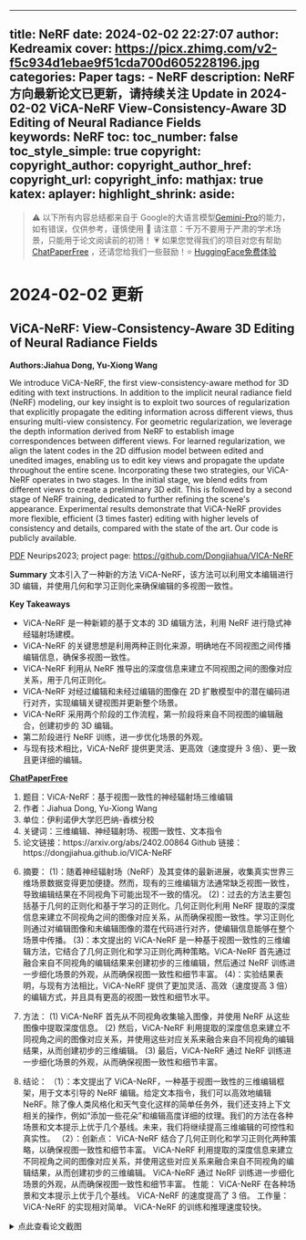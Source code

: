 
---
title: NeRF
date: 2024-02-02 22:27:07
author: Kedreamix
cover: https://picx.zhimg.com/v2-f5c934d1ebae9f51cda700d605228196.jpg
categories: Paper
tags:
    - NeRF
description: NeRF 方向最新论文已更新，请持续关注 Update in 2024-02-02  ViCA-NeRF View-Consistency-Aware 3D Editing of Neural Radiance Fields  
keywords: NeRF
toc:
toc_number: false
toc_style_simple: true
copyright:
copyright_author:
copyright_author_href:
copyright_url:
copyright_info:
mathjax: true
katex:
aplayer:
highlight_shrink:
aside:
---

>⚠️ 以下所有内容总结都来自于 Google的大语言模型[Gemini-Pro](https://ai.google.dev/)的能力，如有错误，仅供参考，谨慎使用
>🔴 请注意：千万不要用于严肃的学术场景，只能用于论文阅读前的初筛！
>💗 如果您觉得我们的项目对您有帮助 [ChatPaperFree](https://github.com/Kedreamix/ChatPaperFree) ，还请您给我们一些鼓励！⭐️ [HuggingFace免费体验](https://huggingface.co/spaces/Kedreamix/ChatPaperFree)

# 2024-02-02 更新


## ViCA-NeRF: View-Consistency-Aware 3D Editing of Neural Radiance Fields

**Authors:Jiahua Dong, Yu-Xiong Wang**

We introduce ViCA-NeRF, the first view-consistency-aware method for 3D editing with text instructions. In addition to the implicit neural radiance field (NeRF) modeling, our key insight is to exploit two sources of regularization that explicitly propagate the editing information across different views, thus ensuring multi-view consistency. For geometric regularization, we leverage the depth information derived from NeRF to establish image correspondences between different views. For learned regularization, we align the latent codes in the 2D diffusion model between edited and unedited images, enabling us to edit key views and propagate the update throughout the entire scene. Incorporating these two strategies, our ViCA-NeRF operates in two stages. In the initial stage, we blend edits from different views to create a preliminary 3D edit. This is followed by a second stage of NeRF training, dedicated to further refining the scene's appearance. Experimental results demonstrate that ViCA-NeRF provides more flexible, efficient (3 times faster) editing with higher levels of consistency and details, compared with the state of the art. Our code is publicly available. 

[PDF](http://arxiv.org/abs/2402.00864v1) Neurips2023; project page: https://github.com/Dongjiahua/VICA-NeRF

**Summary**
文本引入了一种新的方法 ViCA-NeRF，该方法可以利用文本编辑进行 3D 编辑，并使用几何和学习正则化来确保编辑的多视图一致性。

**Key Takeaways**
- ViCA-NeRF 是一种新颖的基于文本的 3D 编辑方法，利用 NeRF 进行隐式神经辐射场建模。
- ViCA-NeRF 的关键思想是利用两种正则化来源，明确地在不同视图之间传播编辑信息，确保多视图一致性。
- ViCA-NeRF 利用从 NeRF 推导出的深度信息来建立不同视图之间的图像对应关系，用于几何正则化。
- ViCA-NeRF 对经过编辑和未经过编辑的图像在 2D 扩散模型中的潜在编码进行对齐，实现编辑关键视图并更新整个场景。
- ViCA-NeRF 采用两个阶段的工作流程，第一阶段将来自不同视图的编辑融合，创建初步的 3D 编辑。
- 第二阶段进行 NeRF 训练，进一步优化场景的外观。
- 与现有技术相比，ViCA-NeRF 提供更灵活、更高效（速度提升 3 倍）、更一致且更详细的编辑。

**[ChatPaperFree](https://huggingface.co/spaces/Kedreamix/ChatPaperFree)**

<ol>
<li>题目：ViCA-NeRF：基于视图一致性的神经辐射场三维编辑</li>
<li>作者：Jiahua Dong, Yu-Xiong Wang</li>
<li>单位：伊利诺伊大学厄巴纳-香槟分校</li>
<li>关键词：三维编辑、神经辐射场、视图一致性、文本指令</li>
<li>论文链接：https://arxiv.org/abs/2402.00864
Github 链接：https://dongjiahua.github.io/VICA-NeRF</li>
<li>
<p>摘要：
(1)：随着神经辐射场（NeRF）及其变体的最新进展，收集真实世界三维场景数据变得更加便捷。然而，现有的三维编辑方法通常缺乏视图一致性，导致编辑结果在不同视角下可能出现不一致的情况。
(2)：过去的方法主要包括基于几何的正则化和基于学习的正则化。几何正则化利用 NeRF 提取的深度信息来建立不同视角之间的图像对应关系，从而确保视图一致性。学习正则化则通过对编辑图像和未编辑图像的潜在代码进行对齐，使编辑信息能够在整个场景中传播。
(3)：本文提出的 ViCA-NeRF 是一种基于视图一致性的三维编辑方法，它结合了几何正则化和学习正则化两种策略。ViCA-NeRF 首先通过融合来自不同视角的编辑结果来创建初步的三维编辑，然后通过 NeRF 训练进一步细化场景的外观，从而确保视图一致性和细节丰富。
(4)：实验结果表明，与现有方法相比，ViCA-NeRF 提供了更加灵活、高效（速度提高 3 倍）的编辑方式，并且具有更高的视图一致性和细节水平。</p>
</li>
<li>
<p>方法：
(1) ViCA-NeRF 首先从不同视角收集输入图像，并使用 NeRF 从这些图像中提取深度信息。
(2) 然后，ViCA-NeRF 利用提取的深度信息来建立不同视角之间的图像对应关系，并使用这些对应关系来融合来自不同视角的编辑结果，从而创建初步的三维编辑。
(3) 最后，ViCA-NeRF 通过 NeRF 训练进一步细化场景的外观，从而确保视图一致性和细节丰富。</p>
</li>
<li>
<p>结论：
（1）：本文提出了 ViCA-NeRF，一种基于视图一致性的三维编辑框架，用于文本引导的 NeRF 编辑。给定文本指令，我们可以高效地编辑 NeRF。除了像人类风格化和天气变化这样的简单任务外，我们还支持上下文相关的操作，例如“添加一些花朵”和编辑高度详细的纹理。我们的方法在各种场景和文本提示上优于几个基线。未来，我们将继续提高三维编辑的可控性和真实性。
（2）：创新点：
ViCA-NeRF 结合了几何正则化和学习正则化两种策略，以确保视图一致性和细节丰富。
ViCA-NeRF 利用提取的深度信息来建立不同视角之间的图像对应关系，并使用这些对应关系来融合来自不同视角的编辑结果，从而创建初步的三维编辑。
ViCA-NeRF 通过 NeRF 训练进一步细化场景的外观，从而确保视图一致性和细节丰富。
性能：
ViCA-NeRF 在各种场景和文本提示上优于几个基线。
ViCA-NeRF 的速度提高了 3 倍。
工作量：
ViCA-NeRF 的实现相对简单。
ViCA-NeRF 的训练和推理速度较快。</p>
</li>
</ol>


<details>
  <summary>点此查看论文截图</summary>
<img src="https://pica.zhimg.com/v2-b3cbdca659df3ac2eb7b2521752d1c8e.jpg" align="middle">
<img src="https://picx.zhimg.com/v2-f5c934d1ebae9f51cda700d605228196.jpg" align="middle">
<img src="https://picx.zhimg.com/v2-40418c9a6b8bcda24387d9b40ab2cd3a.jpg" align="middle">
<img src="https://picx.zhimg.com/v2-1ff0299de61f2dcce94a6f84b195a4b3.jpg" align="middle">
</details>




